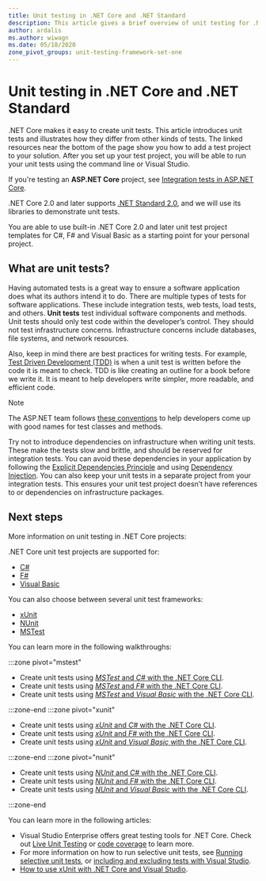 ```yaml
---
title: Unit testing in .NET Core and .NET Standard
description: This article gives a brief overview of unit testing for .NET Core and .NET Standard projects.
author: ardalis
ms.author: wiwagn
ms.date: 05/18/2020
zone_pivot_groups: unit-testing-framework-set-one
---
```


# Unit testing in .NET Core and .NET Standard

.NET Core makes it easy to create unit tests. This article introduces unit tests and illustrates how they differ from other kinds of tests. The linked resources near the bottom of the page show you how to add a test project to your solution. After you set up your test project, you will be able to run your unit tests using the command line or Visual Studio.

If you're testing an **ASP.NET Core** project, see [Integration tests in ASP.NET Core](/aspnet/core/test/integration-tests#test-app-prerequisites).

.NET Core 2.0 and later supports [.NET Standard 2.0](../../standard/net-standard.md), and we will use its libraries to demonstrate unit tests.

You are able to use built-in .NET Core 2.0 and later unit test project templates for C#, F# and Visual Basic as a starting point for your personal project.

## What are unit tests?

Having automated tests is a great way to ensure a software application does what its authors intend it to do. There are multiple types of tests for software applications. These include integration tests, web tests, load tests, and others. **Unit tests** test individual software components and methods. Unit tests should only test code within the developer’s control. They should not test infrastructure concerns. Infrastructure concerns include databases, file systems, and network resources.

Also, keep in mind there are best practices for writing tests. For example, [Test Driven Development (TDD)](https://deviq.com/test-driven-development/) is when a unit test is written before the code it is meant to check. TDD is like creating an outline for a book before we write it. It is meant to help developers write simpler, more readable, and efficient code.

> [!NOTE]
> The ASP.NET team follows [these conventions](https://github.com/dotnet/aspnetcore/wiki/Engineering-guidelines#unit-tests-and-functional-tests) to help developers come up with good names for test classes and methods.

Try not to introduce dependencies on infrastructure when writing unit tests. These make the tests slow and brittle, and should be reserved for integration tests. You can avoid these dependencies in your application by following the [Explicit Dependencies Principle](https://deviq.com/explicit-dependencies-principle/) and using [Dependency Injection](/aspnet/core/fundamentals/dependency-injection). You can also keep your unit tests in a separate project from your integration tests. This ensures your unit test project doesn’t have references to or dependencies on infrastructure packages.

## Next steps

More information on unit testing in .NET Core projects:

.NET Core unit test projects are supported for:

- [C#](../../csharp/index.yml)
- [F#](../../fsharp/index.yml)
- [Visual Basic](../../visual-basic/index.yml)

You can also choose between several unit test frameworks:

- [xUnit](https://xunit.net/)
- [NUnit](https://nunit.org)
- [MSTest](https://github.com/Microsoft/testfx-docs)

You can learn more in the following walkthroughs:

:::zone pivot="mstest"

- Create unit tests using [*MSTest* and *C#* with the .NET Core CLI](unit-testing-with-mstest.md).
- Create unit tests using [*MSTest* and *F#* with the .NET Core CLI](unit-testing-fsharp-with-mstest.md).
- Create unit tests using [*MSTest* and *Visual Basic* with the .NET Core CLI](unit-testing-visual-basic-with-mstest.md).

:::zone-end
:::zone pivot="xunit"

- Create unit tests using [*xUnit* and *C#* with the .NET Core CLI](unit-testing-with-dotnet-test.md).
- Create unit tests using [*xUnit* and *F#* with the .NET Core CLI](unit-testing-fsharp-with-dotnet-test.md).
- Create unit tests using [*xUnit* and *Visual Basic* with the .NET Core CLI](unit-testing-visual-basic-with-dotnet-test.md).

:::zone-end
:::zone pivot="nunit"

- Create unit tests using [*NUnit* and *C#* with the .NET Core CLI](unit-testing-with-nunit.md).
- Create unit tests using [*NUnit* and *F#* with the .NET Core CLI](unit-testing-fsharp-with-nunit.md).
- Create unit tests using [*NUnit* and *Visual Basic* with the .NET Core CLI](unit-testing-visual-basic-with-nunit.md).

:::zone-end

You can learn more in the following articles:

- Visual Studio Enterprise offers great testing tools for .NET Core. Check out [Live Unit Testing](/visualstudio/test/live-unit-testing) or [code coverage](https://github.com/Microsoft/vstest-docs/blob/master/docs/analyze.md#working-with-code-coverage) to learn more.
- For more information on how to run selective unit tests, see [Running selective unit tests](selective-unit-tests.md), or [including and excluding tests with Visual Studio](/visualstudio/test/live-unit-testing#include-and-exclude-test-projects-and-test-methods).
- [How to use xUnit with .NET Core and Visual Studio](https://xunit.github.io/docs/getting-started-dotnet-core.html).
